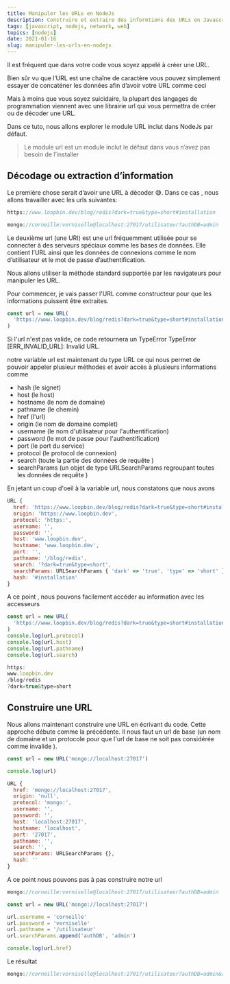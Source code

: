 ```yaml
---
title: Manipuler les URLs en NodeJs
description: Construire et extraire des informtions des URLs en Javascript
tags: [javascript, nodejs, network, web]
topics: [nodejs]
date: 2021-01-16
slug: manipuler-les-urls-en-nodejs
---
```


Il est fréquent que dans votre code vous soyez appelé à créer une URL.

Bien sûr vu que l’URL est une chaîne de caractère vous pouvez simplement essayer de concaténer les données afin d’avoir votre URL comme ceci

Mais à moins que vous soyez suicidaire, la plupart des langages de programmation viennent avec une librairie url qui vous permettra de créer ou de décoder une URL.

Dans ce tuto, nous allons explorer le module URL inclut dans NodeJs par défaut.

<action-button type="github" text="Code sur Github" link="https://github.com/CorneilleEdi/loopbin-tutos/tree/main/manipuler-les-urls-en-nodejs"></action-button>

> Le module url est un module inclut le défaut dans vous n’avez pas besoin de l’installer

## Décodage ou extraction d’information

Le première chose serait d’avoir une URL à décoder 😅. Dans ce cas , nous allons travailler avec les urls suivantes:

```js
https://www.loopbin.dev/blog/redis?dark=true&type=short#installation
```

```js
mongo://corneille:verniselle@localhost:27017/utilisateur?authDB=admin
```

Le deuxième url (une URI) est une url fréquemment utilisée pour se connecter à des serveurs spéciaux comme les bases de données. Elle contient l’URL ainsi que les données de connexions comme le nom d’utilisateur et le mot de passe d’authentification.

Nous allons utiliser la méthode standard supportée par les navigateurs pour manipuler les URL.

Pour commencer, je vais passer l'URL comme constructeur pour que les informations puissent être extraites.

```js
const url = new URL(
  'https://www.loopbin.dev/blog/redis?dark=true&type=short#installation'
)
```

Si l'url n'est pas valide, ce code retournera un TypeError TypeError [ERR_INVALID_URL]: Invalid URL.

notre variable url est maintenant du type URL ce qui nous permet de pouvoir appeler plusieur méthodes et avoir accès à plusieurs informations comme

- hash (le signet)
- host (le host)
- hostname (le nom de domaine)
- pathname (le chemin)
- href (l'url)
- origin (le nom de domaine complet)
- username (le nom d'utilisateur pour l'authentification)
- password (le mot de passe pour l'authentification)
- port (le port du service)
- protocol (le protocol de connexion)
- search (toute la partie des données de requête )
- searchParams (un objet de type URLSearchParams regroupant toutes les données de requête )

En jetant un coup d'oeil à la variable url, nous constatons que nous avons

```js
URL {
  href: 'https://www.loopbin.dev/blog/redis?dark=true&type=short#installation',
  origin: 'https://www.loopbin.dev',
  protocol: 'https:',
  username: '',
  password: '',
  host: 'www.loopbin.dev',
  hostname: 'www.loopbin.dev',
  port: '',
  pathname: '/blog/redis',
  search: '?dark=true&type=short',
  searchParams: URLSearchParams { 'dark' => 'true', 'type' => 'short' },
  hash: '#installation'
}
```

A ce point , nous pouvons facilement accéder au information avec les accesseurs

```js
const url = new URL(
  'https://www.loopbin.dev/blog/redis?dark=true&type=short#installation'
)
console.log(url.protocol)
console.log(url.host)
console.log(url.pathname)
console.log(url.search)
```

```js
https:
www.loopbin.dev
/blog/redis
?dark=true&type=short
```

## Construire une URL

Nous allons maintenant construire une URL en écrivant du code. Cette approche débute comme la précédente. Il nous faut un url de base (un nom de domaine et un protocole pour que l'url de base ne soit pas considérée comme invalide ).

```js
const url = new URL('mongo://localhost:27017')

console.log(url)
```

```js
URL {
  href: 'mongo://localhost:27017',
  origin: 'null',
  protocol: 'mongo:',
  username: '',
  password: '',
  host: 'localhost:27017',
  hostname: 'localhost',
  port: '27017',
  pathname: '',
  search: '',
  searchParams: URLSearchParams {},
  hash: ''
}
```

A ce point nous pouvons pas à pas construire notre url

```js
mongo://corneille:verniselle@localhost:27017/utilisateur?authDB=admin
```

```js
const url = new URL('mongo://localhost:27017')

url.username = 'corneille'
url.password = 'verniselle'
url.pathname = '/utilisateur'
url.searchParams.append('authDB', 'admin')

console.log(url.href)
```

Le résultat

```js
mongo://corneille:verniselle@localhost:27017/utilisateur?authDB=admin&authDB=admin
```
